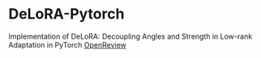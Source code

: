 # DeLoRA-Pytorch
Implementation of DeLoRA: Decoupling Angles and Strength in Low-rank Adaptation in PyTorch
[OpenReview](https://openreview.net/forum?id=X1U74IwuxG)
